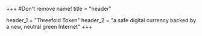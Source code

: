 +++
#Don't remove name!
title = "header"

header_1 = "Threefold Token"
header_2 = "a safe digital currency backed by a new, neutral green Internet"
+++
